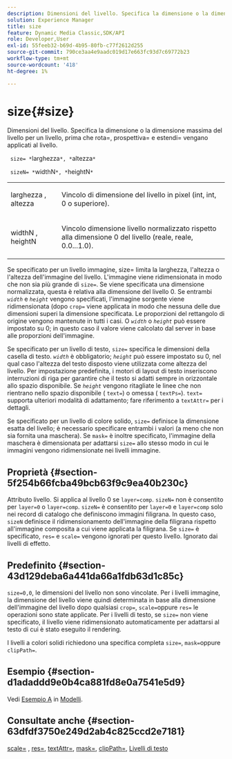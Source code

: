 ```yaml
---
description: Dimensioni del livello. Specifica la dimensione o la dimensione massima del livello per un livello, prima che rota=, prospettiva= e estendi= vengano applicati al livello.
solution: Experience Manager
title: size
feature: Dynamic Media Classic,SDK/API
role: Developer,User
exl-id: 55feeb32-b69d-4b95-80fb-c77f2612d255
source-git-commit: 790ce3aa4e9aadc019d17e663fc93d7c69772b23
workflow-type: tm+mt
source-wordcount: '418'
ht-degree: 1%

---
```


# size{#size}

Dimensioni del livello. Specifica la dimensione o la dimensione massima del livello per un livello, prima che rota=, prospettiva= e estendi= vengano applicati al livello.

` size= *`larghezza`*, *`altezza`*`

` sizeN= *`widthN`*, *`heightN`*`

<table id="simpletable_FBE17D736F93485AA0053BF447B4CC9F"> 
 <tr class="strow"> 
  <td class="stentry"> <p> <span class="codeph"> <span class="varname"> larghezza </span>, <span class="varname"> altezza </span> </span> </p> </td> 
  <td class="stentry"> <p>Vincolo di dimensione del livello in pixel (int, int, 0 o superiore). </p> </td> 
 </tr> 
 <tr class="strow"> 
  <td class="stentry"> <p> <span class="codeph"> <span class="varname"> widthN </span>, <span class="varname"> heightN </span> </span> </p> </td> 
  <td class="stentry"> <p>Vincolo dimensione livello normalizzato rispetto alla dimensione 0 del livello (reale, reale, 0.0...1.0). </p> </td> 
 </tr> 
</table>

Se specificato per un livello immagine, size= limita la larghezza, l&#39;altezza o l&#39;altezza dell&#39;immagine del livello. L&#39;immagine viene ridimensionata in modo che non sia più grande di `size=`. Se viene specificata una dimensione normalizzata, questa è relativa alla dimensione del livello 0. Se entrambi *`width`* e *`height`* vengono specificati, l&#39;immagine sorgente viene ridimensionata (dopo `crop=` viene applicata in modo che nessuna delle due dimensioni superi la dimensione specificata. Le proporzioni del rettangolo di origine vengono mantenute in tutti i casi. O *`width`* o *`height`* può essere impostato su 0; in questo caso il valore viene calcolato dal server in base alle proporzioni dell&#39;immagine.

Se specificato per un livello di testo, `size=` specifica le dimensioni della casella di testo. *`width`* è obbligatorio; *`height`* può essere impostato su 0, nel qual caso l&#39;altezza del testo disposto viene utilizzata come altezza del livello. Per impostazione predefinita, i motori di layout di testo inseriscono interruzioni di riga per garantire che il testo si adatti sempre in orizzontale allo spazio disponibile. Se *`height`* vengono ritagliate le linee che non rientrano nello spazio disponibile ( `text=`) o omessa ( `textPs=`). `text=` supporta ulteriori modalità di adattamento; fare riferimento a `textAttr=` per i dettagli.

Se specificato per un livello di colore solido, `size=` definisce la dimensione esatta del livello; è necessario specificare entrambi i valori (a meno che non sia fornita una maschera). Se `mask=` è inoltre specificato, l&#39;immagine della maschera è dimensionata per adattarsi `size=` allo stesso modo in cui le immagini vengono ridimensionate nei livelli immagine.

## Proprietà {#section-5f254b66fcba49bcb63f9c9ea40b230c}

Attributo livello. Si applica al livello 0 se `layer=comp`. `sizeN=` non è consentito per `layer=0` o `layer=comp`. `sizeN=` è consentito per `layer=0` e `layer=comp` solo nei record di catalogo che definiscono immagini filigrana. In questo caso, `sizeN` definisce il ridimensionamento dell&#39;immagine della filigrana rispetto all&#39;immagine composita a cui viene applicata la filigrana. Se `size=` è specificato, `res=` e `scale=` vengono ignorati per questo livello. Ignorato dai livelli di effetto.

## Predefinito {#section-43d129deba6a441da66a1fdb63d1c85c}

`size=0,0`, le dimensioni del livello non sono vincolate. Per i livelli immagine, la dimensione del livello viene quindi determinata in base alla dimensione dell&#39;immagine del livello dopo qualsiasi `crop=`, `scale=`oppure `res=` le operazioni sono state applicate. Per i livelli di testo, se `size=` non viene specificato, il livello viene ridimensionato automaticamente per adattarsi al testo di cui è stato eseguito il rendering.

I livelli a colori solidi richiedono una specifica completa `size=`, `mask=`oppure `clipPath=`.

## Esempio {#section-d1adaddd9e0b4ca881fd8e0a7541e5d9}

Vedi [Esempio A](../../../../../is-api/http-ref/image-serving-api-ref/c-http-protocol-reference/c-templates/r-example-a.md#reference-c78ea82e8a1646738e764fa6685dfbac) in [Modelli](../../../../../is-api/http-ref/image-serving-api-ref/c-http-protocol-reference/c-templates/c-templates.md#concept-3cd2d2adae0e41b2979b9640244d4d3e).

## Consultate anche {#section-63dfdf3750e249d2ab4c825ccd2e7181}

[scale=](../../../../../is-api/http-ref/image-serving-api-ref/c-http-protocol-reference/c-command-reference/r-is-http-scale.md#reference-098c30cea1764f189e6f7c7e400cc065) , [res=](../../../../../is-api/http-ref/image-serving-api-ref/c-http-protocol-reference/c-command-reference/r-res.md#reference-3d6fe416801148dea0f786f2b5169e55), [textAttr=](../../../../../is-api/http-ref/image-serving-api-ref/c-http-protocol-reference/c-command-reference/r-textattr.md#reference-ff00484fa3244286abeff34911f7ec0d), [mask=](../../../../../is-api/http-ref/image-serving-api-ref/c-http-protocol-reference/c-command-reference/r-mask.md#reference-922254e027404fb890b850e2723ee06e), [clipPath=](../../../../../is-api/http-ref/image-serving-api-ref/c-http-protocol-reference/c-command-reference/r-clippath.md#reference-8139b1b52dc54749b51b109521ddf83d), [Livelli di testo](../../../../../is-api/http-ref/image-serving-api-ref/c-http-protocol-reference/c-text-formatting/r-text-layers.md#reference-47e78cfb18134db5ab09e17af14a6a8f)

